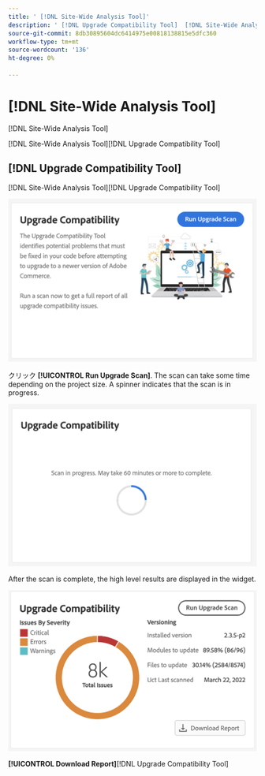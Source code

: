 ```yaml
---
title: ' [!DNL Site-Wide Analysis Tool]'
description: ' [!DNL Upgrade Compatibility Tool]  [!DNL Site-Wide Analysis Tool] '
source-git-commit: 8db30895604dc6414975e00818138815e5dfc360
workflow-type: tm+mt
source-wordcount: '136'
ht-degree: 0%

---
```



# [!DNL Site-Wide Analysis Tool]

[!DNL Site-Wide Analysis Tool]

[](https://docs.magento.com/user-guide/reports/site-wide-analysis-tool.html)

[!DNL Site-Wide Analysis Tool][!DNL Upgrade Compatibility Tool]

## [!DNL Upgrade Compatibility Tool]

[!DNL Site-Wide Analysis Tool][!DNL Upgrade Compatibility Tool]

![](../../assets/upgrade-guide/uct-swat-initial.png)

クリック **[!UICONTROL Run Upgrade Scan]**. The scan can take some time depending on the project size. A spinner indicates that the scan is in progress.

![](../../assets/upgrade-guide/uct-swat-progress.png)

After the scan is complete, the high level results are displayed in the widget.

![](../../assets/upgrade-guide/uct-swat-results.png)

**[!UICONTROL Download Report]**[!DNL Upgrade Compatibility Tool]
